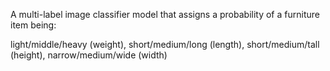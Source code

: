A multi-label image classifier model that assigns a probability of a furniture item being:

light/middle/heavy (weight), 
short/medium/long (length), 
short/medium/tall (height),
narrow/medium/wide (width)
